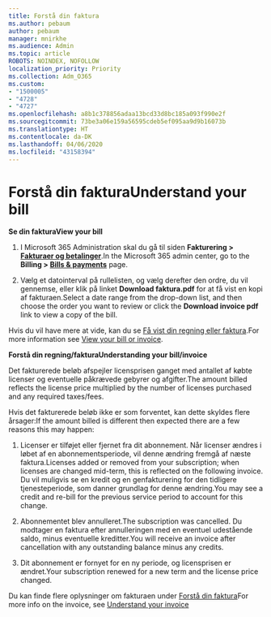 ```yaml
---
title: Forstå din faktura
ms.author: pebaum
author: pebaum
manager: mnirkhe
ms.audience: Admin
ms.topic: article
ROBOTS: NOINDEX, NOFOLLOW
localization_priority: Priority
ms.collection: Adm_O365
ms.custom:
- "1500005"
- "4728"
- "4727"
ms.openlocfilehash: a8b1c378856adaa13bcd33d8bc185a093f990e2f
ms.sourcegitcommit: 73be3a06e159a56595cdeb5ef095aa9d9b16073b
ms.translationtype: HT
ms.contentlocale: da-DK
ms.lasthandoff: 04/06/2020
ms.locfileid: "43158394"
---
```

# <a name="understand-your-bill"></a><span data-ttu-id="c3219-102">Forstå din faktura</span><span class="sxs-lookup"><span data-stu-id="c3219-102">Understand your bill</span></span>

<span data-ttu-id="c3219-103">**Se din faktura**</span><span class="sxs-lookup"><span data-stu-id="c3219-103">**View your bill**</span></span>

1. <span data-ttu-id="c3219-104">I Microsoft 365 Administration skal du gå til siden **Fakturering > [Fakturaer og betalinger](https://go.microsoft.com/fwlink/p/?linkid=848039)**.</span><span class="sxs-lookup"><span data-stu-id="c3219-104">In the Microsoft 365 admin center, go to the **Billing > [Bills & payments](https://go.microsoft.com/fwlink/p/?linkid=848039)** page.</span></span>

2. <span data-ttu-id="c3219-105">Vælg et datointerval på rullelisten, og vælg derefter den ordre, du vil gennemse, eller klik på linket **Download faktura.pdf** for at få vist en kopi af fakturaen.</span><span class="sxs-lookup"><span data-stu-id="c3219-105">Select a date range from the drop-down list, and then choose the order you want to review or click the **Download invoice pdf** link to view a copy of the bill.</span></span>

<span data-ttu-id="c3219-106">Hvis du vil have mere at vide, kan du se [Få vist din regning eller faktura](https://docs.microsoft.com/office365/admin/subscriptions-and-billing/view-your-bill-or-invoice).</span><span class="sxs-lookup"><span data-stu-id="c3219-106">For more information see [View your bill or invoice](https://docs.microsoft.com/office365/admin/subscriptions-and-billing/view-your-bill-or-invoice).</span></span>

<span data-ttu-id="c3219-107">**Forstå din regning/faktura**</span><span class="sxs-lookup"><span data-stu-id="c3219-107">**Understanding your bill/invoice**</span></span>

<span data-ttu-id="c3219-108">Det fakturerede beløb afspejler licensprisen ganget med antallet af købte licenser og eventuelle påkrævede gebyrer og afgifter.</span><span class="sxs-lookup"><span data-stu-id="c3219-108">The amount billed reflects the license price multiplied by the number of licenses purchased and any required taxes/fees.</span></span>

<span data-ttu-id="c3219-109">Hvis det fakturerede beløb ikke er som forventet, kan dette skyldes flere årsager:</span><span class="sxs-lookup"><span data-stu-id="c3219-109">If the amount billed is different then expected there are a few reasons this may happen:</span></span>

1. <span data-ttu-id="c3219-110">Licenser er tilføjet eller fjernet fra dit abonnement. Når licenser ændres i løbet af en abonnementsperiode, vil denne ændring fremgå af næste faktura.</span><span class="sxs-lookup"><span data-stu-id="c3219-110">Licenses added or removed from your subscription; when licenses are changed mid-term, this is reflected on the following invoice.</span></span>  <span data-ttu-id="c3219-111">Du vil muligvis se en kredit og en genfakturering for den tidligere tjenesteperiode, som danner grundlag for denne ændring.</span><span class="sxs-lookup"><span data-stu-id="c3219-111">You may see a credit and re-bill for the previous service period to account for this change.</span></span>

2. <span data-ttu-id="c3219-112">Abonnementet blev annulleret.</span><span class="sxs-lookup"><span data-stu-id="c3219-112">The subscription was cancelled.</span></span>  <span data-ttu-id="c3219-113">Du modtager en faktura efter annulleringen med en eventuel udestående saldo, minus eventuelle kreditter.</span><span class="sxs-lookup"><span data-stu-id="c3219-113">You will receive an invoice after cancellation with any outstanding balance minus any credits.</span></span>

3. <span data-ttu-id="c3219-114">Dit abonnement er fornyet for en ny periode, og licensprisen er ændret.</span><span class="sxs-lookup"><span data-stu-id="c3219-114">Your subscription renewed for a new term and the license price changed.</span></span>  

<span data-ttu-id="c3219-115">Du kan finde flere oplysninger om fakturaen under [Forstå din faktura](https://support.office.com/article/Understand-your-invoice-for-Office-365-for-business-0724b428-fb59-4962-8c37-6674166d7507)</span><span class="sxs-lookup"><span data-stu-id="c3219-115">For more info on the invoice, see [Understand your invoice](https://support.office.com/article/Understand-your-invoice-for-Office-365-for-business-0724b428-fb59-4962-8c37-6674166d7507)</span></span>

